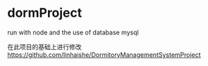 # dormProject
run with node and the use of database mysql

在此项目的基础上进行修改
https://github.com/linhaishe/DormitoryManagementSystemProject

